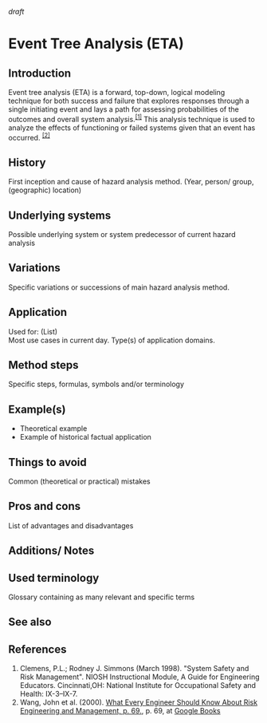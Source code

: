 _draft_

# Event Tree Analysis (ETA)

## Introduction 
Event tree analysis (ETA) is a forward, top-down, logical modeling technique for both success and failure that explores responses through a single initiating event and lays a path for assessing probabilities of the outcomes and overall system analysis.<sup>[[1]](#references)</sup> This analysis technique is used to analyze the effects of functioning or failed systems given that an event has occurred. <sup>[[2]](#references)</sup>

## History
First inception and cause of hazard analysis method. (Year, person/ group, (geographic) location)

## Underlying systems
Possible underlying system or system predecessor of current hazard analysis

## Variations
Specific variations or successions of main hazard analysis method.

## Application
Used for: (List)\
Most use cases in current day. Type(s) of application domains.

## Method steps
Specific steps, formulas, symbols and/or terminology

## Example(s)
* Theoretical example
* Example of historical factual application

## Things to avoid
Common (theoretical or practical) mistakes

## Pros and cons
List of advantages and disadvantages

## Additions/ Notes

## Used terminology
Glossary containing as many relevant and specific terms

## See also

## References
1. Clemens, P.L.; Rodney J. Simmons (March 1998). "System Safety and Risk Management". NIOSH Instructional Module, A Guide for Engineering Educators. Cincinnati,OH: National Institute for Occupational Safety and Health: IX-3–IX-7.
2. Wang, John et al. (2000). [What Every Engineer Should Know About Risk Engineering and Management, p. 69.](https://books.google.com/books?id=x4Ft7H_2Ik0C&pg=PA69), p. 69, at [Google Books](https://en.wikipedia.org/wiki/Google_Books)


